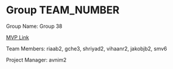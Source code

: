 # Group TEAM_NUMBER
Group Name: Group 38

[MVP Link](http://cs196.cs.illinois.edu)

Team Members: riaab2, gche3, shriyad2,  vihaanr2, jakobjb2, smv6

Project Manager: avnim2
